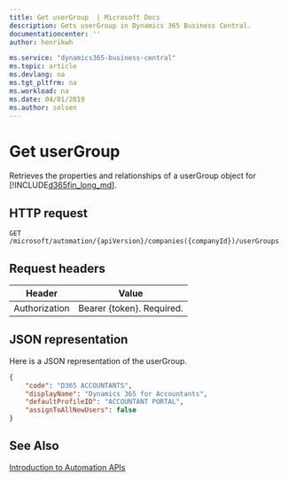 ```yaml
---
title: Get userGroup  | Microsoft Docs
description: Gets userGroup in Dynamics 365 Business Central.
documentationcenter: ''
author: henrikwh

ms.service: "dynamics365-business-central"
ms.topic: article
ms.devlang: na
ms.tgt_pltfrm: na
ms.workload: na
ms.date: 04/01/2019
ms.author: solsen
---
```


# Get userGroup
Retrieves the properties and relationships of a userGroup object for [!INCLUDE[d365fin_long_md](../developer/includes/d365fin_long_md.md)].

## HTTP request
```
GET /microsoft/automation/{apiVersion}/companies({companyId})/userGroups
```

## Request headers
|Header|Value|
|------|-----|
|Authorization  |Bearer {token}. Required. |

## JSON representation

Here is a JSON representation of the userGroup.

```json
{
    "code": "D365 ACCOUNTANTS",
    "displayName": "Dynamics 365 for Accountants",
    "defaultProfileID": "ACCOUNTANT PORTAL",
    "assignToAllNewUsers": false
}

```

## See Also 
[Introduction to Automation APIs](itpro-introduction-to-automation-apis.md)  
